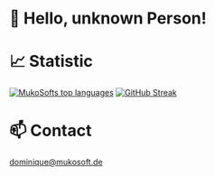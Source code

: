 # 👋 Hello, unknown Person!

# 📈 Statistic

[![MukoSofts top languages](https://github-readme-stats.vercel.app/api/top-langs/?username=mukosoft&theme=dark&hide_border=true&date_format=j%20M%5B%20Y%5D&background=171717&ring=DDDDDD&fire=008080&currStreakLabel=FF8000)](https://github.com/anuraghazra/github-readme-stats)
[![GitHub Streak](https://github-readme-streak-stats.herokuapp.com?user=mukosoft&theme=dark&hide_border=true&date_format=j%20M%5B%20Y%5D&background=171717&ring=DDDDDD&fire=008080&currStreakLabel=FF8000)](https://git.io/streak-stats)

# 📫 Contact

 dominique@mukosoft.de





<!---
mukosoft/mukosoft is a ✨ special ✨ repository because its `README.md` (this file) appears on your GitHub profile.
You can click the Preview link to take a look at your changes.
--->
